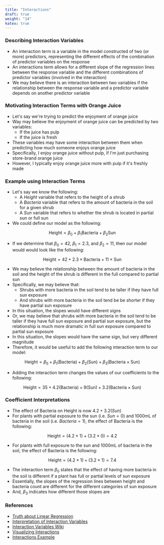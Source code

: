 ```yaml
---
title: "Interactions"
draft: true
weight: "14"
katex: true
---
```


### Describing Interaction Variables
- An interaction term is a variable in the model constructed of two (or more) predictors, representing the different effects of the combination of predictor variables on the response
- An interactions term allows for a different slope of the regression lines between the response variable and the different combinations of predictor variables (involved in the interaction)
- We may believe there is an interaction between two variables if the relationship between the response variable and a predictor variable depends on another predictor variable

### Motivating Interaction Terms with Orange Juice
- Let's say we're trying to predict the enjoyment of orange juice
- Way may believe the enjoyment of orange juice can be predicted by two variables:
	- If the juice has pulp
	- If the juice is fresh
- These variables may have some interaction between them when predicting how much someone enjoys orange juice
- Specifically, I enjoy orange juice without pulp, if I'm just purchasing store-brand orange juice
- However, I typically enjoy orange juice more with pulp if it's freshly made

### Example using Interaction Terms
- Let's say we know the following:
	- A *Height* variable that refers to the height of a shrub
	- A *Bacteria* variable that refers to the amount of bacteria in the soil for a given shrub
	- A *Sun* variable that refers to whether the shrub is located in partial sun or full sun
- We could define our model as the following:

$$ \text{Height} = \beta_0 + \beta_1\text{Bacteria} + \beta_2\text{Sun} $$

- If we determine that $\beta_0 = 42$, $\beta_1 = 2.3$, and $\beta_2 = 11$, then our model would would look like the following:

$$ \text{Height} = 42 + 2.3 \times \text{Bacteria} + 11 \times \text{Sun} $$

- We may believe the relationship between the amount of bacteria in the soil and the height of the shrub is different in the full compared to partial sun
- Specifically, we may believe that:
	- Shrubs with more bacteria in the soil tend to be taller if they have full sun exposure
	- And shrubs with more bacteria in the soil tend be be shorter if they have partial sun exposure
- In this situation, the slopes would have different signs
- Or, we may believe that shrubs with more bacteria in the soil tend to be taller if they have full sun exposure and partial sun exposure, but the relationship is much more dramatic in full sun exposure compared to partial sun exposure
- In this situation, the slopes would have the same sign, but very different magnitude
- Therefore, it would be useful to add the following interaction term to our model:

$$ \text{Height} = \beta_0 + \beta_1(\text{Bacteria}) + \beta_2(\text{Sun}) + \beta_3(\text{Bacteria}\times\text{Sun}) $$

- Adding the interaction term changes the values of our coefficients to the following:

$$ \text{Height} = 35 + 4.2(\text{Bacteria}) + 9(\text{Sun}) + 3.2(\text{Bacteria}\times\text{Sun}) $$

### Coefficient Interpretations
- The effect of Bacteria on Height is now $4.2 + 3.2(Sun)$
- For plants with partial exposure to the sun (i.e. $Sun = 0$) and 1000mL of bacteria in the soil (i.e. $Bacteria = 1$), the effect of Bacteria is the following:

$$ \text{Height} = (4.2 \times 1) + (3.2 \times 0) = 4.2 $$

- For plants with full exposure to the sun and 1000mL of bacteria in the soil, the effect of Bacteria is the following:

$$ \text{Height} = (4.2 \times 1) + (3.2 \times 1) = 7.4 $$

- The interaction term $\beta_0$ states that the effect of having more bacteria in the soil is different if a plant has full or partial levels of sun exposure
- Essentially, the slopes of the regression lines between height and bacteria count are different for the different categories of sun exposure
- And, $\beta_3$ indicates how different those slopes are

### References
- [Truth about Linear Regression](http://www.stat.cmu.edu/~cshalizi/TALR/TALR.pdf)
- [Interpretation of Interaction Variables](https://www.theanalysisfactor.com/interpreting-interactions-in-regression/)
- [Interaction Variables Wiki](https://en.wikipedia.org/wiki/Interaction_(statistics))
- [Visualizing Interactions](https://cran.r-project.org/web/packages/interactions/vignettes/interactions.html)
- [Interactions Example](https://www.econometrics-with-r.org/8-3-interactions-between-independent-variables.html)
